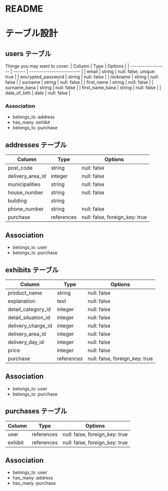 # README
# テーブル設計

## users テーブル

Things you may want to cover:
| Column             | Type   | Options                   |
| ------------------ | ------ | ------------------------- |
| email              | string | null: false, unique: true |
| encrypted_password | string | null: false               |
| nickname           | string | null: false               |
| surname            | string | null: false               |
| first_name         | string | null: false               |
| surname_kana       | string | null: false               |
| first_name_kana    | string | null: false               |
| date_of_bith       | date   | null: false               |

### Association

- belongs_to :address
- has_many :exhibit
- belongs_to :purchase


## addresses テーブル

| Column            | Type       | Options                        |
| ------------------| ---------- | ------------------------------ |
| post_code         | string     | null: false                    |
| delivery_area_id  | integer    | null: false                    |
| municipalities    | string     | null: false                    |
| house_number      | string     | null: false                    |
| building          | string     |                                |
| phone_number      | string     | null: false                    |
| purchase          | references | null: false, foreign_key: true |

## Association

- belongs_to :user
- belongs_to :purchase


## exhibits テーブル

| Column              | Type       | Options                        |
| ------------------- | ---------- | ------------------------------ |
| product_name        | string     | null: false                    |
| explanation         | text       | null: false                    |
| detail_category_id  | integer    | null: false                    |
| detail_situation_id | integer    | null: false                    |
| delivery_charge_id  | integer    | null: false                    |
| delivery_area_id    | integer    | null: false                    |
| delivery_day_id     | integer    | null: false                    |
| price               | integer    | null: false                    |
| purchase            | references | null: false, foreign_key: true |

## Association

- belongs_to :user
- belongs_to :purchase


## purchases テーブル

| Column    | Type       | Options                        |
| --------- | ---------- | ------------------------------ |
| user      | references | null: false, foreign_key: true |
| exhibit   | references | null: false, foreign_key: true |

## Association

- belongs_to :user
- has_many :address
- has_many :purchase
